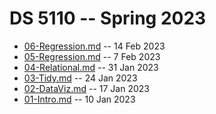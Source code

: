 # DS 5110 -- Spring 2023

* [06-Regression.md](06-Regression.md) -- 14 Feb 2023
* [05-Regression.md](05-Regression.md) -- 7 Feb 2023
* [04-Relational.md](04-Relational.md) -- 31 Jan 2023
* [03-Tidy.md](03-Tidy.md) -- 24 Jan 2023
* [02-DataViz.md](02-DataViz.md) -- 17 Jan 2023
* [01-Intro.md](01-Intro.md) -- 10 Jan 2023
